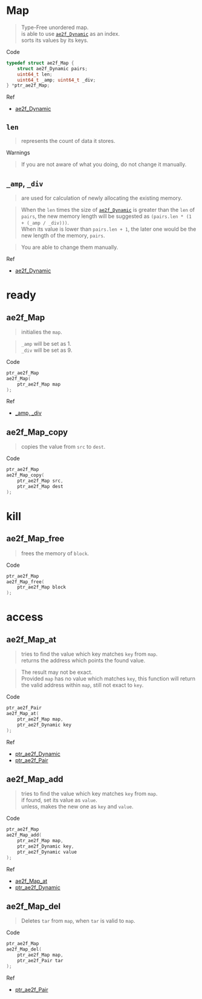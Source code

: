 # Map
> Type-Free unordered map.  
> is able to use [`ae2f_Dynamic`](./Dynamic.md) as an index.  
> sorts its values by its keys.

Code
```c
typedef struct ae2f_Map {
	struct ae2f_Dynamic pairs;
	uint64_t len;
	uint64_t _amp; uint64_t _div;
} *ptr_ae2f_Map;
```

Ref
- [ae2f_Dynamic](./Dynamic.md)

## `len`
> represents the count of data it stores.  

Warnings
> If you are not aware of what you doing, do not change it manually.


## `_amp`, `_div`
> are used for calculation of newly allocating the existing memory.  

> When the `len` times the size of [`ae2f_Dynamic`](./Dynamic.md) is greater than the `len` of `pairs`,
> the new memory length will be suggested as
> `(pairs.len * (1 + (_amp / _div)))`.  
> When its value is lower than `pairs.len + 1`, the later one would be the new length of the memory, `pairs`.

> You are able to change them manually.

Ref
- [ae2f_Dynamic](./Dynamic.md)

# ready
## ae2f_Map
> initialies the `map`.

> `_amp` will be set as 1.  
> `_div` will be set as 9.

Code
```c
ptr_ae2f_Map 
ae2f_Map(
	ptr_ae2f_Map map
);
```

Ref
- [_amp, _div](#_amp-_div)

## ae2f_Map_copy
> copies the value from `src` to `dest`.

Code
```c
ptr_ae2f_Map 
ae2f_Map_copy(
	ptr_ae2f_Map src,
	ptr_ae2f_Map dest
);
```

# kill
## ae2f_Map_free
> frees the memory of `block`.

Code
```c
ptr_ae2f_Map 
ae2f_Map_free(
	ptr_ae2f_Map block
);
```

# access
## ae2f_Map_at
> tries to find the value which key matches `key` from `map`.  
> returns the address which points the found value.

> The result may not be exact.  
> Provided `map` has no value which matches `key`,
> this function will return the valid address within `map`, still not exact to `key`.

Code
```c
ptr_ae2f_Pair 
ae2f_Map_at(
	ptr_ae2f_Map map,		
	ptr_ae2f_Dynamic key	
);
```

Ref
- [ptr_ae2f_Dynamic](./Dynamic.md)
- [ptr_ae2f_Pair](./Pair.md)

## ae2f_Map_add
> tries to find the value which key matches `key` from `map`.  
> if found, set its value as `value`.  
> unless, makes the new one as `key` and `value`.

Code
```c
ptr_ae2f_Map 
ae2f_Map_add(
	ptr_ae2f_Map map,
	ptr_ae2f_Dynamic key,
	ptr_ae2f_Dynamic value
);
```

Ref
- [ae2f_Map_at](#ae2f_map_at)
- [ptr_ae2f_Dynamic](./Dynamic.md)

## ae2f_Map_del
> Deletes `tar` from `map`, when `tar` is valid to `map`.

Code
```c
ptr_ae2f_Map 
ae2f_Map_del(
	ptr_ae2f_Map map, 
	ptr_ae2f_Pair tar
);
```

Ref
- [ptr_ae2f_Pair](./Pair.md)